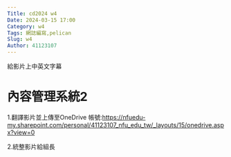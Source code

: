 ```yaml
---
Title: cd2024 w4
Date: 2024-03-15 17:00
Category: w4
Tags: 網誌編寫,pelican 
Slug: w4
Author: 41123107
---
```


給影片上中英文字幕

<!-- PELICAN_END_SUMMARY -->

# 內容管理系統2

1.翻譯影片並上傳至OneDrive
帳號:https://nfuedu-my.sharepoint.com/personal/41123107_nfu_edu_tw/_layouts/15/onedrive.aspx?view=0

2.統整影片給組長